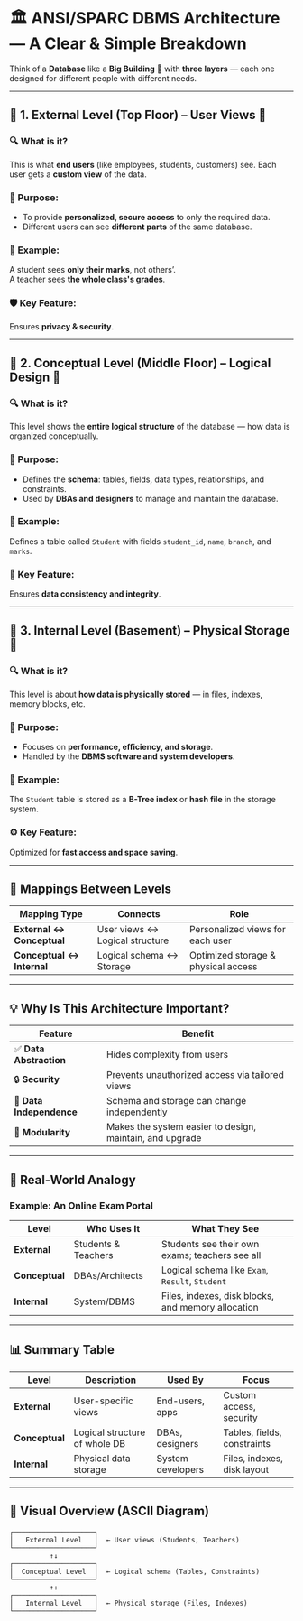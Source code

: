 # 🏛️ ANSI/SPARC DBMS Architecture — A Clear & Simple Breakdown

Think of a **Database** like a **Big Building** 🏢 with **three layers** — each one designed for different people with different needs.

---

## 🔹 1. External Level (Top Floor) – User Views 👤

### 🔍 What is it?
This is what **end users** (like employees, students, customers) see. Each user gets a **custom view** of the data.

### 🎯 Purpose:
- To provide **personalized, secure access** to only the required data.
- Different users can see **different parts** of the same database.

### 📌 Example:
A student sees **only their marks**, not others’.  
A teacher sees **the whole class's grades**.

### 🛡️ Key Feature:
Ensures **privacy & security**.

---

## 🔹 2. Conceptual Level (Middle Floor) – Logical Design 🧠

### 🔍 What is it?
This level shows the **entire logical structure** of the database — how data is organized conceptually.

### 🎯 Purpose:
- Defines the **schema**: tables, fields, data types, relationships, and constraints.
- Used by **DBAs and designers** to manage and maintain the database.

### 📌 Example:
Defines a table called `Student` with fields `student_id`, `name`, `branch`, and `marks`.

### 🧩 Key Feature:
Ensures **data consistency and integrity**.

---

## 🔹 3. Internal Level (Basement) – Physical Storage 💽

### 🔍 What is it?
This level is about **how data is physically stored** — in files, indexes, memory blocks, etc.

### 🎯 Purpose:
- Focuses on **performance, efficiency, and storage**.
- Handled by the **DBMS software and system developers**.

### 📌 Example:
The `Student` table is stored as a **B-Tree index** or **hash file** in the storage system.

### ⚙️ Key Feature:
Optimized for **fast access and space saving**.

---

## 🔁 Mappings Between Levels

| Mapping Type             | Connects                      | Role                                |
|--------------------------|-------------------------------|-------------------------------------|
| **External ↔ Conceptual** | User views ↔ Logical structure | Personalized views for each user    |
| **Conceptual ↔ Internal** | Logical schema ↔ Storage       | Optimized storage & physical access |

---

## 💡 Why Is This Architecture Important?

| Feature                  | Benefit                                                               |
|--------------------------|-----------------------------------------------------------------------|
| ✅ **Data Abstraction**       | Hides complexity from users                                           |
| 🔒 **Security**               | Prevents unauthorized access via tailored views                      |
| 🔁 **Data Independence**      | Schema and storage can change independently                          |
| 🧱 **Modularity**             | Makes the system easier to design, maintain, and upgrade             |

---

## 🎯 Real-World Analogy

### Example: An Online Exam Portal

| Level        | Who Uses It            | What They See                                      |
|--------------|------------------------|----------------------------------------------------|
| **External** | Students & Teachers    | Students see their own exams; teachers see all     |
| **Conceptual** | DBAs/Architects       | Logical schema like `Exam`, `Result`, `Student`    |
| **Internal** | System/DBMS            | Files, indexes, disk blocks, and memory allocation |

---

## 📊 Summary Table

| Level        | Description                         | Used By            | Focus                         |
|--------------|-------------------------------------|---------------------|-------------------------------|
| **External** | User-specific views                 | End-users, apps     | Custom access, security       |
| **Conceptual** | Logical structure of whole DB     | DBAs, designers     | Tables, fields, constraints   |
| **Internal** | Physical data storage               | System developers   | Files, indexes, disk layout   |

---

## 📌 Visual Overview (ASCII Diagram)

    ┌────────────────────┐
    │   External Level   │  ← User views (Students, Teachers)
    └────────────────────┘
              ↑↓
    ┌────────────────────┐
    │  Conceptual Level  │  ← Logical schema (Tables, Constraints)
    └────────────────────┘
              ↑↓
    ┌────────────────────┐
    │   Internal Level   │  ← Physical storage (Files, Indexes)
    └────────────────────┘
```
